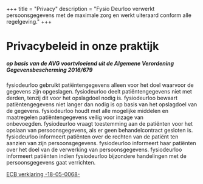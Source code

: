 +++
title = "Privacy"
description = "Fysio Deurloo verwerkt persoonsgegevens met de maximale zorg en werkt uiteraard conform alle regelgeving."
+++

# Privacybeleid in onze praktijk
<h5>op basis van de AVG voortvloeiend uit de Algemene Verordening Gegevensbescherming 2016/679</h5>

fysiodeurloo gebruikt patiëntengegevens alleen voor het doel waarvoor de gegevens zijn opgeslagen. fysiodeurloo deelt patiëntengegevens niet met derden, tenzij dit voor het opslagdoel nodig is. fysiodeurloo bewaart patiëntengegevens niet langer dan nodig is op basis van het opslagdoel van de gegevens. fysiodeurloo houdt met alle mogelijke middelen en maatregelen patiëntengegevens veilig voor inzage van onbevoegden. fysiodeurloo vraagt toestemming aan de patiënten voor het opslaan van persoonsgegevens, als er geen behandelcontract gesloten is. fysiodeurloo informeert patiënten over de rechten van de patiënt ten aanzien van zijn persoonsgegevens. fysiodeurloo informeert haar patiënten over het doel van de verwerking van persoonsgegevens. fysiodeurloo informeert patiënten indien fysiodeurloo bijzondere handelingen met de persoonsgegevens gaat verrichten.

[ECB verklaring -18-05-0068-](/static/AVG%20Verklaring.pdf)
